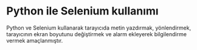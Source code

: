 # Python ile Selenium kullanımı

Python ve Selenium kullanarak tarayıcıda metin yazdırmak, yönlendirmek, tarayıcının ekran boyutunu değiştirmek ve alarm ekleyerek bilgilendirme vermek amaçlanmıştır.
